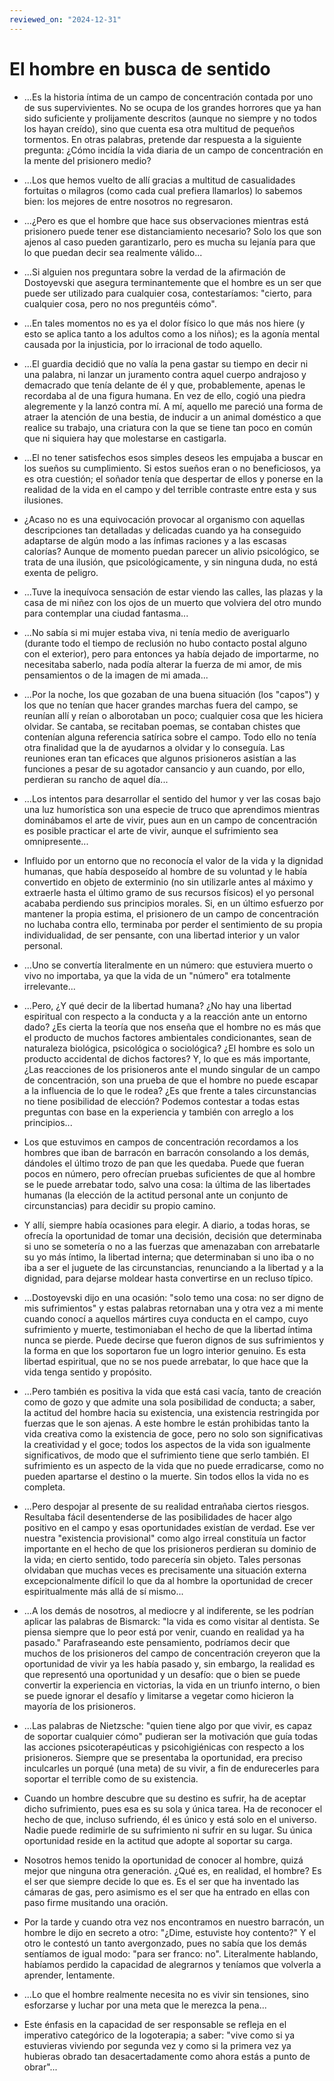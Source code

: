 ```yaml
---
reviewed_on: "2024-12-31"
---
```


# El hombre en busca de sentido

- ...Es la historia íntima de un campo de concentración contada por uno de sus supervivientes. No se ocupa de los grandes horrores que ya han sido suficiente y prolijamente descritos (aunque no siempre y no todos los hayan creído), sino que cuenta esa otra multitud de pequeños tormentos. En otras palabras, pretende dar respuesta a la siguiente pregunta: ¿Cómo incidía la vida diaria de un campo de concentración en la mente del prisionero medio?

- ...Los que hemos vuelto de allí gracias a multitud de casualidades fortuitas o milagros (como cada cual prefiera llamarlos) lo sabemos bien: los mejores de entre nosotros no regresaron.

- ...¿Pero es que el hombre que hace sus observaciones mientras está prisionero puede tener ese distanciamiento necesario? Solo los que son ajenos al caso pueden garantizarlo, pero es mucha su lejanía para que lo que puedan decir sea realmente válido...

- ...Si alguien nos preguntara sobre la verdad de la afirmación de Dostoyevski que asegura terminantemente que el hombre es un ser que puede ser utilizado para cualquier cosa, contestaríamos: "cierto, para cualquier cosa, pero no nos preguntéis cómo".

- ...En tales momentos no es ya el dolor físico lo que más nos hiere (y esto se aplica tanto a los adultos como a los niños); es la agonía mental causada por la injusticia, por lo irracional de todo aquello.

- ...El guardia decidió que no valía la pena gastar su tiempo en decir ni una palabra, ni lanzar un juramento contra aquel cuerpo andrajoso y demacrado que tenía delante de él y que, probablemente, apenas le recordaba al de una figura humana. En vez de ello, cogió una piedra alegremente y la lanzó contra mí. A mí, aquello me pareció una forma de atraer la atención de una bestia, de inducir a un animal doméstico a que realice su trabajo, una criatura con la que se tiene tan poco en común que ni siquiera hay que molestarse en castigarla.

- ...El no tener satisfechos esos simples deseos les empujaba a buscar en los sueños su cumplimiento. Si estos sueños eran o no beneficiosos, ya es otra cuestión; el soñador tenía que despertar de ellos y ponerse en la realidad de la vida en el campo y del terrible contraste entre esta y sus ilusiones.

- ¿Acaso no es una equivocación provocar al organismo con aquellas descripciones tan detalladas y delicadas cuando ya ha conseguido adaptarse de algún modo a las ínfimas raciones y a las escasas calorías? Aunque de momento puedan parecer un alivio psicológico, se trata de una ilusión, que psicológicamente, y sin ninguna duda, no está exenta de peligro.

- ...Tuve la inequívoca sensación de estar viendo las calles, las plazas y la casa de mi niñez con los ojos de un muerto que volviera del otro mundo para contemplar una ciudad fantasma...

- ...No sabía si mi mujer estaba viva, ni tenía medio de averiguarlo (durante todo el tiempo de reclusión no hubo contacto postal alguno con el exterior), pero para entonces ya había dejado de importarme, no necesitaba saberlo, nada podía alterar la fuerza de mi amor, de mis pensamientos o de la imagen de mi amada...

- ...Por la noche, los que gozaban de una buena situación (los "capos") y los que no tenían que hacer grandes marchas fuera del campo, se reunían allí y reían o alborotaban un poco; cualquier cosa que les hiciera olvidar. Se cantaba, se recitaban poemas, se contaban chistes que contenían alguna referencia satírica sobre el campo. Todo ello no tenía otra finalidad que la de ayudarnos a olvidar y lo conseguía. Las reuniones eran tan eficaces que algunos prisioneros asistían a las funciones a pesar de su agotador cansancio y aun cuando, por ello, perdieran su rancho de aquel día...

- ...Los intentos para desarrollar el sentido del humor y ver las cosas bajo una luz humorística son una especie de truco que aprendimos mientras dominábamos el arte de vivir, pues aun en un campo de concentración es posible practicar el arte de vivir, aunque el sufrimiento sea omnipresente...

- Influido por un entorno que no reconocía el valor de la vida y la dignidad humanas, que había desposeído al hombre de su voluntad y le había convertido en objeto de exterminio (no sin utilizarle antes al máximo y extraerle hasta el último gramo de sus recursos físicos) el yo personal acababa perdiendo sus principios morales. Si, en un último esfuerzo por mantener la propia estima, el prisionero de un campo de concentración no luchaba contra ello, terminaba por perder el sentimiento de su propia individualidad, de ser pensante, con una libertad interior y un valor personal.

- ...Uno se convertía literalmente en un número: que estuviera muerto o vivo no importaba, ya que la vida de un "número" era totalmente irrelevante...

- ...Pero, ¿Y qué decir de la libertad humana? ¿No hay una libertad espiritual con respecto a la conducta y a la reacción ante un entorno dado? ¿Es cierta la teoría que nos enseña que el hombre no es más que el producto de muchos factores ambientales condicionantes, sean de naturaleza biológica, psicológica o sociológica? ¿El hombre es solo un producto accidental de dichos factores? Y, lo que es más importante, ¿Las reacciones de los prisioneros ante el mundo singular de un campo de concentración, son una prueba de que el hombre no puede escapar a la influencia de lo que le rodea? ¿Es que frente a tales circunstancias no tiene posibilidad de elección? Podemos contestar a todas estas preguntas con base en la experiencia y también con arreglo a los principios...

- Los que estuvimos en campos de concentración recordamos a los hombres que iban de barracón en barracón consolando a los demás, dándoles el último trozo de pan que les quedaba. Puede que fueran pocos en número, pero ofrecían pruebas suficientes de que al hombre se le puede arrebatar todo, salvo una cosa: la última de las libertades humanas (la elección de la actitud personal ante un conjunto de circunstancias) para decidir su propio camino.

- Y allí, siempre había ocasiones para elegir. A diario, a todas horas, se ofrecía la oportunidad de tomar una decisión, decisión que determinaba si uno se sometería o no a las fuerzas que amenazaban con arrebatarle su yo más íntimo, la libertad interna; que determinaban si uno iba o no iba a ser el juguete de las circunstancias, renunciando a la libertad y a la dignidad, para dejarse moldear hasta convertirse en un recluso típico.

- ...Dostoyevski dijo en una ocasión: "solo temo una cosa: no ser digno de mis sufrimientos" y estas palabras retornaban una y otra vez a mi mente cuando conocí a aquellos mártires cuya conducta en el campo, cuyo sufrimiento y muerte, testimoniaban el hecho de que la libertad íntima nunca se pierde. Puede decirse que fueron dignos de sus sufrimientos y la forma en que los soportaron fue un logro interior genuino. Es esta libertad espiritual, que no se nos puede arrebatar, lo que hace que la vida tenga sentido y propósito.

- ...Pero también es positiva la vida que está casi vacía, tanto de creación como de gozo y que admite una sola posibilidad de conducta; a saber, la actitud del hombre hacia su existencia, una existencia restringida por fuerzas que le son ajenas. A este hombre le están prohibidas tanto la vida creativa como la existencia de goce, pero no solo son significativas la creatividad y el goce; todos los aspectos de la vida son igualmente significativos, de modo que el sufrimiento tiene que serlo también. El sufrimiento es un aspecto de la vida que no puede erradicarse, como no pueden apartarse el destino o la muerte. Sin todos ellos la vida no es completa.

- ...Pero despojar al presente de su realidad entrañaba ciertos riesgos. Resultaba fácil desentenderse de las posibilidades de hacer algo positivo en el campo y esas oportunidades existían de verdad. Ese ver nuestra "existencia provisional" como algo irreal constituía un factor importante en el hecho de que los prisioneros perdieran su dominio de la vida; en cierto sentido, todo parecería sin objeto. Tales personas olvidaban que muchas veces es precisamente una situación externa excepcionalmente difícil lo que da al hombre la oportunidad de crecer espiritualmente más allá de sí mismo...

- ...A los demás de nosotros, al mediocre y al indiferente, se les podrían aplicar las palabras de Bismarck: "la vida es como visitar al dentista. Se piensa siempre que lo peor está por venir, cuando en realidad ya ha pasado." Parafraseando este pensamiento, podríamos decir que muchos de los prisioneros del campo de concentración creyeron que la oportunidad de vivir ya les había pasado y, sin embargo, la realidad es que representó una oportunidad y un desafío: que o bien se puede convertir la experiencia en victorias, la vida en un triunfo interno, o bien se puede ignorar el desafío y limitarse a vegetar como hicieron la mayoría de los prisioneros.

- ...Las palabras de Nietzsche: "quien tiene algo por que vivir, es capaz de soportar cualquier cómo" pudieran ser la motivación que guía todas las acciones psicoterapéuticas y psicohigiénicas con respecto a los prisioneros. Siempre que se presentaba la oportunidad, era preciso inculcarles un porqué (una meta) de su vivir, a fin de endurecerles para soportar el terrible como de su existencia.

- Cuando un hombre descubre que su destino es sufrir, ha de aceptar dicho sufrimiento, pues esa es su sola y única tarea. Ha de reconocer el hecho de que, incluso sufriendo, él es único y está solo en el universo. Nadie puede redimirle de su sufrimiento ni sufrir en su lugar. Su única oportunidad reside en la actitud que adopte al soportar su carga.

- Nosotros hemos tenido la oportunidad de conocer al hombre, quizá mejor que ninguna otra generación. ¿Qué es, en realidad, el hombre? Es el ser que siempre decide lo que es. Es el ser que ha inventado las cámaras de gas, pero asimismo es el ser que ha entrado en ellas con paso firme musitando una oración.

- Por la tarde y cuando otra vez nos encontramos en nuestro barracón, un hombre le dijo en secreto a otro: "¿Dime, estuviste hoy contento?" Y el otro le contestó un tanto avergonzado, pues no sabía que los demás sentíamos de igual modo: "para ser franco: no". Literalmente hablando, habíamos perdido la capacidad de alegrarnos y teníamos que volverla a aprender, lentamente.

- ...Lo que el hombre realmente necesita no es vivir sin tensiones, sino esforzarse y luchar por una meta que le merezca la pena...

- Este énfasis en la capacidad de ser responsable se refleja en el imperativo categórico de la logoterapia; a saber: "vive como si ya estuvieras viviendo por segunda vez y como si la primera vez ya hubieras obrado tan desacertadamente como ahora estás a punto de obrar"...
